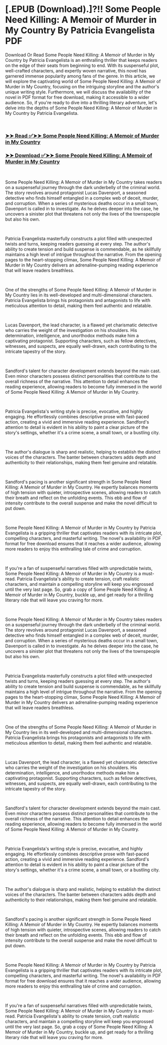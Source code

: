 # [.EPUB (Download).]?!! Some People Need Killing: A Memoir of Murder in My Country By Patricia Evangelista PDF

<p>Download Or Read Some People Need Killing: A Memoir of Murder in My Country by Patricia Evangelista is an enthralling thriller that keeps readers on the edge of their seats from beginning to end. With its suspenseful plot, well-crafted characters, and expertly woven narrative, this novel has garnered immense popularity among fans of the genre. In this article, we will explore the captivating world of Some People Need Killing: A Memoir of Murder in My Country, focusing on the intriguing storyline and the author's unique writing style. Furthermore, we will discuss the availability of the novel in PDF format for free download, making it accessible to a wider audience. So, if you're ready to dive into a thrilling literary adventure, let's delve into the depths of Some People Need Killing: A Memoir of Murder in My Country by Patricia Evangelista.</p>
<p>&nbsp;</p>

### [➤➤ Read ✅➤➤ Some People Need Killing: A Memoir of Murder in My Country](https://pdfworldcenter.com/?book=124961437)

### [➤➤ Download ✅➤➤ Some People Need Killing: A Memoir of Murder in My Country](https://pdfworldcenter.com/?book=124961437)

<p>&nbsp;</p>
<p>Some People Need Killing: A Memoir of Murder in My Country takes readers on a suspenseful journey through the dark underbelly of the criminal world. The story revolves around protagonist Lucas Davenport, a seasoned detective who finds himself entangled in a complex web of deceit, murder, and corruption. When a series of mysterious deaths occur in a small town, Davenport is called in to investigate. As he delves deeper into the case, he uncovers a sinister plot that threatens not only the lives of the townspeople but also his own.</p>
<p>&nbsp;</p>
<p>Patricia Evangelista masterfully constructs a plot filled with unexpected twists and turns, keeping readers guessing at every step. The author's ability to create tension and build suspense is commendable, as he skillfully maintains a high level of intrigue throughout the narrative. From the opening pages to the heart-stopping climax, Some People Need Killing: A Memoir of Murder in My Country delivers an adrenaline-pumping reading experience that will leave readers breathless.</p>
<p>&nbsp;</p>
<p>One of the strengths of Some People Need Killing: A Memoir of Murder in My Country lies in its well-developed and multi-dimensional characters. Patricia Evangelista brings his protagonists and antagonists to life with meticulous attention to detail, making them feel authentic and relatable.</p>
<p>&nbsp;</p>
<p>Lucas Davenport, the lead character, is a flawed yet charismatic detective who carries the weight of the investigation on his shoulders. His determination, intelligence, and unorthodox methods make him a captivating protagonist. Supporting characters, such as fellow detectives, witnesses, and suspects, are equally well-drawn, each contributing to the intricate tapestry of the story.</p>
<p>&nbsp;</p>
<p>Sandford's talent for character development extends beyond the main cast. Even minor characters possess distinct personalities that contribute to the overall richness of the narrative. This attention to detail enhances the reading experience, allowing readers to become fully immersed in the world of Some People Need Killing: A Memoir of Murder in My Country.</p>
<p>&nbsp;</p>
<p>Patricia Evangelista's writing style is precise, evocative, and highly engaging. He effortlessly combines descriptive prose with fast-paced action, creating a vivid and immersive reading experience. Sandford's attention to detail is evident in his ability to paint a clear picture of the story's settings, whether it's a crime scene, a small town, or a bustling city.</p>
<p>&nbsp;</p>
<p>The author's dialogue is sharp and realistic, helping to establish the distinct voices of the characters. The banter between characters adds depth and authenticity to their relationships, making them feel genuine and relatable.</p>
<p>&nbsp;</p>
<p>Sandford's pacing is another significant strength in Some People Need Killing: A Memoir of Murder in My Country. He expertly balances moments of high tension with quieter, introspective scenes, allowing readers to catch their breath and reflect on the unfolding events. This ebb and flow of intensity contribute to the overall suspense and make the novel difficult to put down.</p>
<p>&nbsp;</p>
<p>Some People Need Killing: A Memoir of Murder in My Country by Patricia Evangelista is a gripping thriller that captivates readers with its intricate plot, compelling characters, and masterful writing. The novel's availability in PDF format for free download ensures that it reaches a wider audience, allowing more readers to enjoy this enthralling tale of crime and corruption.</p>
<p>&nbsp;</p>
<p>If you're a fan of suspenseful narratives filled with unpredictable twists, Some People Need Killing: A Memoir of Murder in My Country is a must-read. Patricia Evangelista's ability to create tension, craft realistic characters, and maintain a compelling storyline will keep you engrossed until the very last page. So, grab a copy of Some People Need Killing: A Memoir of Murder in My Country, buckle up, and get ready for a thrilling literary ride that will leave you craving for more.</p>
<p>&nbsp;</p>
<p>Some People Need Killing: A Memoir of Murder in My Country takes readers on a suspenseful journey through the dark underbelly of the criminal world. The story revolves around protagonist Lucas Davenport, a seasoned detective who finds himself entangled in a complex web of deceit, murder, and corruption. When a series of mysterious deaths occur in a small town, Davenport is called in to investigate. As he delves deeper into the case, he uncovers a sinister plot that threatens not only the lives of the townspeople but also his own.</p>
<p>&nbsp;</p>
<p>Patricia Evangelista masterfully constructs a plot filled with unexpected twists and turns, keeping readers guessing at every step. The author's ability to create tension and build suspense is commendable, as he skillfully maintains a high level of intrigue throughout the narrative. From the opening pages to the heart-stopping climax, Some People Need Killing: A Memoir of Murder in My Country delivers an adrenaline-pumping reading experience that will leave readers breathless.</p>
<p>&nbsp;</p>
<p>One of the strengths of Some People Need Killing: A Memoir of Murder in My Country lies in its well-developed and multi-dimensional characters. Patricia Evangelista brings his protagonists and antagonists to life with meticulous attention to detail, making them feel authentic and relatable.</p>
<p>&nbsp;</p>
<p>Lucas Davenport, the lead character, is a flawed yet charismatic detective who carries the weight of the investigation on his shoulders. His determination, intelligence, and unorthodox methods make him a captivating protagonist. Supporting characters, such as fellow detectives, witnesses, and suspects, are equally well-drawn, each contributing to the intricate tapestry of the story.</p>
<p>&nbsp;</p>
<p>Sandford's talent for character development extends beyond the main cast. Even minor characters possess distinct personalities that contribute to the overall richness of the narrative. This attention to detail enhances the reading experience, allowing readers to become fully immersed in the world of Some People Need Killing: A Memoir of Murder in My Country.</p>
<p>&nbsp;</p>
<p>Patricia Evangelista's writing style is precise, evocative, and highly engaging. He effortlessly combines descriptive prose with fast-paced action, creating a vivid and immersive reading experience. Sandford's attention to detail is evident in his ability to paint a clear picture of the story's settings, whether it's a crime scene, a small town, or a bustling city.</p>
<p>&nbsp;</p>
<p>The author's dialogue is sharp and realistic, helping to establish the distinct voices of the characters. The banter between characters adds depth and authenticity to their relationships, making them feel genuine and relatable.</p>
<p>&nbsp;</p>
<p>Sandford's pacing is another significant strength in Some People Need Killing: A Memoir of Murder in My Country. He expertly balances moments of high tension with quieter, introspective scenes, allowing readers to catch their breath and reflect on the unfolding events. This ebb and flow of intensity contribute to the overall suspense and make the novel difficult to put down.</p>
<p>&nbsp;</p>
<p>Some People Need Killing: A Memoir of Murder in My Country by Patricia Evangelista is a gripping thriller that captivates readers with its intricate plot, compelling characters, and masterful writing. The novel's availability in PDF format for free download ensures that it reaches a wider audience, allowing more readers to enjoy this enthralling tale of crime and corruption.</p>
<p>&nbsp;</p>
<p>If you're a fan of suspenseful narratives filled with unpredictable twists, Some People Need Killing: A Memoir of Murder in My Country is a must-read. Patricia Evangelista's ability to create tension, craft realistic characters, and maintain a compelling storyline will keep you engrossed until the very last page. So, grab a copy of Some People Need Killing: A Memoir of Murder in My Country, buckle up, and get ready for a thrilling literary ride that will leave you craving for more.</p>
<p>&nbsp;</p>
